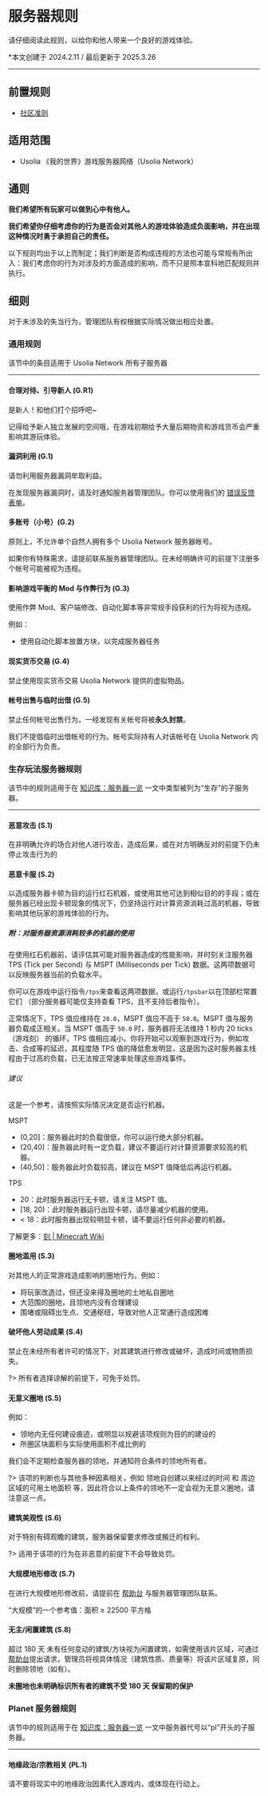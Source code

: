 # 服务器规则

请仔细阅读此规则，以给你和他人带来一个良好的游戏体验。

*本文创建于 2024.2.11  /  最后更新于 2025.3.26

---

## 前置规则

- [社区准则](https://policies.usolia.net/#/docs/server/community-guidelines)

## 适用范围

- Usolia 《我的世界》游戏服务器网络（Usolia Network）

## 通则

**我们希望所有玩家可以做到心中有他人。**

**我们希望你仔细考虑你的行为是否会对其他人的游戏体验造成负面影响，并在出现这种情况时勇于承担自己的责任。**

以下规则均出于以上而制定；我们判断是否构成违规的方法也可能与常规有所出入：我们考虑你的行为对涉及的方面造成的影响，而不只是照本宣科地匹配规则并执行。

## 细则

对于未涉及的失当行为，管理团队有权根据实际情况做出相应处置。

### 通用规则

该节中的条目适用于 Usolia Network 所有子服务器

---
#### 合理对待、引导新人 (G.R1)

是新人！和他们打个招呼吧~

记得给予新人独立发展的空间哦，在游戏初期给予大量后期物资和游戏货币会严重影响其游玩体验。

#### 漏洞利用 (G.1)

请勿利用服务器漏洞牟取利益。

在发现服务器漏洞时，请及时通知服务器管理团队。你可以使用我们的 [错误反馈表单](https://usolia.net/bug-report)。

#### 多账号（小号）(G.2)

原则上，不允许单个自然人拥有多个 Usolia Network 服务器帐号。

如果你有特殊需求，请提前联系服务器管理团队。在未经明确许可的前提下注册多个帐号可能被视为违规。

#### 影响游戏平衡的 Mod 与作弊行为 (G.3)

使用作弊 Mod、客户端修改、自动化脚本等非常规手段获利的行为将视为违规。

例如：

- 使用自动化脚本放置方块，以完成服务器任务

#### 现实货币交易 (G.4)

禁止使用现实货币交易 Usolia Network 提供的虚拟物品。

#### 帐号出售与临时出借 (G.5)

禁止任何帐号出售行为，一经发现有关帐号将被**永久封禁**。

我们不提倡临时出借帐号的行为。帐号实际持有人对该帐号在 Usolia Network 内的全部行为负责。


### 生存玩法服务器规则

该节中的规则适用于在 [知识库：服务器一览](https://docs.usolia.net/#/docs/server/servers) 一文中类型被列为“生存”的子服务器。

---
#### 恶意攻击 (S.1)

在非明确允许的场合对他人进行攻击，造成后果，或在对方明确反对的前提下仍未停止攻击行为的

#### 恶意卡服 (S.2)

以造成服务器卡顿为目的运行红石机器，或使用其他可达到相似目的的手段；或在服务器已经出现卡顿现象的情况下，仍坚持运行对计算资源消耗过高的机器，导致影响其他玩家的游戏体验的行为。

##### 附：对服务器资源消耗较多的机器的使用

在使用红石机器前，请评估其可能对服务器造成的性能影响，并时刻关注服务器 TPS (Tick per Second) 与 MSPT (Milliseconds per Tick) 数据。这两项数据可以反映服务器当前的负载水平。

你可以在游戏中运行指令`/tps`来查看这两项数据，或运行`/tpsbar`以在顶部栏常置它们 （部分服务器可能仅支持查看 TPS，且不支持后者指令）。

正常情况下，TPS 值应维持在  `20.0`，MSPT 值应不高于 `50.0`。MSPT 值与服务器负载成正相关。当 MSPT 值高于 `50.0` 时，服务器将无法维持 1 秒内 20 ticks（游戏刻） 的循环，TPS 值相应减小。你将开始可以观察到游戏行为，例如攻击、合成等的延迟，其程度随 TPS 值的降低愈发明显，这是因为这时服务器主线程由于过高的负载，已无法按正常速率处理这些游戏事件。

###### 建议

这是一个参考，请按照实际情况决定是否运行机器。

MSPT
- (0,20]：服务器此时的负载很低，你可以运行绝大部分机器。
- (20,40]：服务器此时有一定负载，建议不要运行对计算资源要求较高的机器。
- (40,50]：服务器此时负载较高，建议在 MSPT 值降低后再运行机器。

TPS
- 20：此时服务器运行无卡顿，请关注 MSPT 值。
- [18, 20)：此时服务器运行出现卡顿，请尽量减少机器的使用。
- < 18：此时服务器出现较明显卡顿，请不要运行任何非必要的机器。


了解更多：[刻 | Minecraft Wiki](https://zh.minecraft.wiki/w/%E5%88%BB?variant=zh-cn#%E6%B8%B8%E6%88%8F%E5%88%BB)

#### 圈地滥用 (S.3)

对其他人的正常游戏造成影响的圈地行为。例如：

- 将玩家改造过，但还没来得及圈地的土地私自圈地
- 大范围的圈地，且领地内没有合理建设
- 围堵或阻碍出生点、交通枢纽，导致对他人正常通行造成困难

#### 破坏他人劳动成果 (S.4)

禁止在未经所有者许可的情况下，对其建筑进行修改或破坏，造成时间或物质损失。

?> 所有者选择谅解的前提下，可免于处罚。

#### 无意义圈地 (S.5)

例如：

- 领地内无任何建设痕迹，或明显以规避该项规则为目的的建设的
- 所圈区块面积与实际使用面积不成比例的

我们会不定期检查服务器的领地，并通知符合条件的领地所有者。

?> 该项的判断也与其他多种因素相关，例如 领地自创建以来经过的时间 和 周边区域的可用土地面积 等，因此符合以上条件的领地不一定会视为无意义圈地，请注意这一点。

#### 建筑美观性 (S.6)

对于特别有碍观瞻的建筑，服务器保留要求修改或搬迁的权利。

?> 适用于该项的行为在非恶意的前提下不会导致处罚。

#### 大规模地形修改 (S.7)

在进行大规模地形修改前，请提前在 [帮助台](https://usolia.net/support) 与服务器管理团队联系。

“大规模”的一个参考值：面积 ≥ 22500 平方格

#### 无主/闲置建筑 (S.8)

超过 180 天 未有任何变动的建筑/方块视为闲置建筑，如需使用该片区域，可通过 [帮助台](https://usolia.net/support)提出请求，管理员将视具体情况（建筑性质、质量等）将该片区域复原，同时删除领地（如有）。

**未圈地也未明确标识所有者的建筑不受 180 天 保留期的保护**

### Planet 服务器规则

该节中的规则适用于在 [知识库：服务器一览](https://docs.usolia.net/#/docs/server/servers) 一文中服务器代号以“pl”开头的子服务器。

---

#### 地缘政治/宗教相关 (PL.1)

请不要将现实中的地缘政治因素代入游戏内，或体现在行动上。
